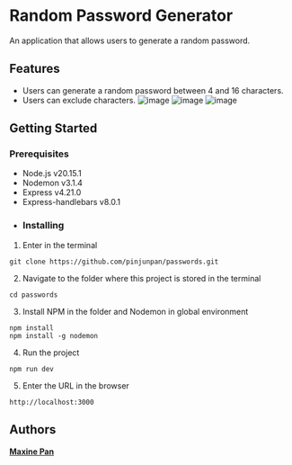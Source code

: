 # Random Password Generator
An application that allows users to generate a random password.
## Features
+ Users can generate a random password between 4 and 16 characters.
+ Users can exclude characters.
![image](https://github.com/pinjunpan/passwords/blob/main/public/images/password_generator.png)
![image](https://github.com/pinjunpan/passwords/blob/main/public/images/password.png)
![image](https://github.com/pinjunpan/passwords/blob/main/public/images/error_notice.png)
## Getting Started
### Prerequisites
+ Node.js v20.15.1
+ Nodemon v3.1.4
+ Express v4.21.0
+ Express-handlebars v8.0.1
+ ### Installing
1. Enter in the terminal
```
git clone https://github.com/pinjunpan/passwords.git
```
2. Navigate to the folder where this project is stored in the terminal
```
cd passwords
```
3. Install NPM in the folder and Nodemon in global environment
```
npm install
npm install -g nodemon
```
4. Run the project
```
npm run dev
```
5. Enter the URL in the browser
```
http://localhost:3000
```
## Authors
[**Maxine Pan**](https://github.com/pinjunpan)
